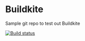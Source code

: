 # Buildkite
Sample git repo to test out Buildkite

[![Build status](https://badge.buildkite.com/d32a6101e4814aadb650342dd7fb14cb3404f803509e2ce706.svg)](https://buildkite.com/myob/buildkite-test)
